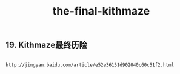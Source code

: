 ﻿---
layout: default
title: the-final-kithmaze
---
## 19. Kithmaze最终历险
```

http://jingyan.baidu.com/article/e52e36151d902040c60c51f2.html

```
